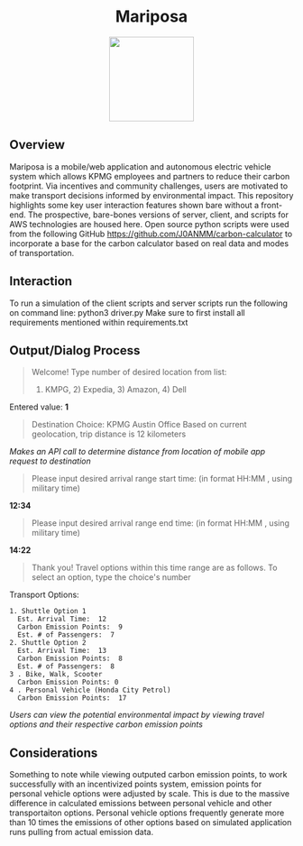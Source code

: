 <h1 align="center">Mariposa</h1>
<p align="center">
<img src="https://user-images.githubusercontent.com/46806107/157618628-5665e5a2-a515-47e5-bf92-f7f3f6498cbb.png" width="150" height="150">
</p>

## Overview
Mariposa is a mobile/web application and autonomous electric vehicle system which allows KPMG employees and partners to reduce their carbon footprint. Via incentives and community challenges, users are motivated to make transport decisions informed by environmental impact. This repository highlights some key user interaction features shown bare without a front-end. The prospective, bare-bones versions of server, client, and scripts for AWS technologies are housed here. Open source python scripts were used from the following GitHub https://github.com/J0ANMM/carbon-calculator to incorporate a base for the carbon calculator based on real data and modes of transportation.


## Interaction
To run a simulation of the client scripts and server scripts run the following on command line:
python3 driver.py
Make sure to first install all requirements mentioned within requirements.txt


## Output/Dialog Process
> Welcome!
> Type number of desired location from list:
> 1) KMPG, 2) Expedia, 3) Amazon, 4) Dell

Entered value: **1**

> Destination Choice: KPMG Austin Office
> Based on current geolocation, trip distance is  12  kilometers 

*Makes an API call to determine distance from location of mobile app request to destination*

> Please input desired arrival range start time: (in format HH:MM , using military time) 

**12:34** 

> Please input desired arrival range end time: (in format HH:MM , using military time) 

**14:22**

> Thank you! Travel options within this time range are as follows. To select an option, type the choice's number
  
  Transport Options: 
    
    1. Shuttle Option 1 
      Est. Arrival Time:  12 
      Carbon Emission Points:  9 
      Est. # of Passengers:  7
    2. Shuttle Option 2 
      Est. Arrival Time:  13 
      Carbon Emission Points:  8 
      Est. # of Passengers:  8  
    3 . Bike, Walk, Scooter
      Carbon Emission Points: 0
    4 . Personal Vehicle (Honda City Petrol)
      Carbon Emission Points:  17
     
*Users can view the potential environmental impact by viewing travel options and their respective carbon emission points*

## Considerations
Something to note while viewing outputed carbon emission points, to work successfully with an incentivized points system, emission points for personal vehicle options were adjusted by scale. This is due to the massive difference in calculated emissions between personal vehicle and other transportaiton options. Personal vehicle options frequently generate more than 10 times the emissions of other options based on simulated application runs pulling from actual emission data. 
